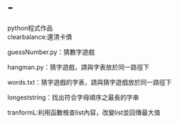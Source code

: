 # -
python程式作品<br>
clearbalance:還清卡債<br>
 
guessNumber.py：猜數字遊戲

hangman.py：猜字遊戲，請與字表放於同一路徑下<br>

words.txt：猜字遊戲的字表，請與猜字遊戲放於同一路徑下<br>
 
longeststring：找出符合字母順序之最長的字串<br>
 
tranformL:利用函數檢查list內容，改變list並回傳最大值<br>

